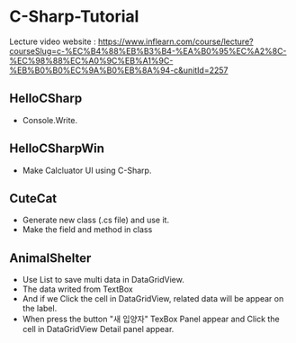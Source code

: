 # C-Sharp-Tutorial
Lecture video website : https://www.inflearn.com/course/lecture?courseSlug=c-%EC%B4%88%EB%B3%B4-%EA%B0%95%EC%A2%8C-%EC%98%88%EC%A0%9C%EB%A1%9C-%EB%B0%B0%EC%9A%B0%EB%8A%94-c&unitId=2257

## HelloCSharp
- Console.Write.

## HelloCSharpWin
- Make Calcluator UI using C-Sharp.

## CuteCat
- Generate new class (.cs file) and use it.
- Make the field and method in class

## AnimalShelter
- Use List to save multi data in DataGridView. 
- The data writed from TextBox
- And if we Click the cell in DataGridView, related data will be appear on the label.
- When press the button "새 입양자" TexBox Panel appear and Click the cell in DataGridView Detail panel appear.

